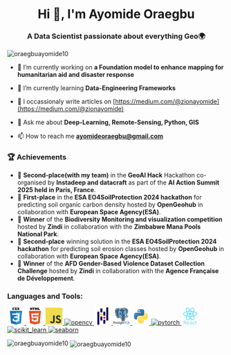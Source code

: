<h1 align="center">Hi 👋, I'm Ayomide Oraegbu</h1>
<h3 align="center">A Data Scientist passionate about everything Geo🌍</h3>

<p align="left"> <img src="https://komarev.com/ghpvc/?username=oraegbuayomide10&label=Profile%20views&color=0e75b6&style=flat" alt="oraegbuayomide10" /> </p>


- 🔭 I’m currently working on **a Foundation model to enhance mapping for humanitarian aid and disaster response**

- 🌱 I’m currently learning **Data-Engineering Frameworks**

- 📝 I occassionaly write articles on [https://medium.com/@zionayomide](https://medium.com/@zionayomide)

- 💬 Ask me about **Deep-Learning, Remote-Sensing, Python, GIS**

- 📫 How to reach me **ayomideoraegbu@gmail.com**


### 🏆 Achievements  
- 🥈 **Second-place(with my team)** in the **GeoAI Hack** Hackathon co-organised by **Instadeep and datacraft** as part of the **AI Action Summit 2025 held in Paris, France**.
- 🥇 **First-place** in the **ESA EO4SoilProtection 2024 hackathon** for predicting soil organic carbon density hosted by **OpenGeohub** in collaboration with **European Space Agency(ESA)**.
- 🥇 **Winner** of the **Biodiversity Monitoring and visualization competition** hosted by **Zindi** in collaboration with the **Zimbabwe Mana Pools National Park**.
- 🥈 **Second-place** winning solution in the **ESA EO4SoilProtection 2024 hackathon** for predicting soil erosion classes hosted by **OpenGeohub** in collaboration with **European Space Agency(ESA)**.
- 🥇 **Winner** of the **AFD Gender-Based Violence Dataset Collection Challenge** hosted by **Zindi** in collaboration with the **Agence Française de Développement**.




<h3 align="left">Languages and Tools:</h3>
<p align="left"> <a href="https://www.w3schools.com/css/" target="_blank" rel="noreferrer"> <img src="https://raw.githubusercontent.com/devicons/devicon/master/icons/css3/css3-original-wordmark.svg" alt="css3" width="40" height="40"/> </a> <a href="https://www.w3.org/html/" target="_blank" rel="noreferrer"> <img src="https://raw.githubusercontent.com/devicons/devicon/master/icons/html5/html5-original-wordmark.svg" alt="html5" width="40" height="40"/> </a> <a href="https://developer.mozilla.org/en-US/docs/Web/JavaScript" target="_blank" rel="noreferrer"> <img src="https://raw.githubusercontent.com/devicons/devicon/master/icons/javascript/javascript-original.svg" alt="javascript" width="40" height="40"/> </a> <a href="https://opencv.org/" target="_blank" rel="noreferrer"> <img src="https://www.vectorlogo.zone/logos/opencv/opencv-icon.svg" alt="opencv" width="40" height="40"/> </a> <a href="https://pandas.pydata.org/" target="_blank" rel="noreferrer"> <img src="https://raw.githubusercontent.com/devicons/devicon/2ae2a900d2f041da66e950e4d48052658d850630/icons/pandas/pandas-original.svg" alt="pandas" width="40" height="40"/> </a> <a href="https://www.postgresql.org" target="_blank" rel="noreferrer"> <img src="https://raw.githubusercontent.com/devicons/devicon/master/icons/postgresql/postgresql-original-wordmark.svg" alt="postgresql" width="40" height="40"/> </a> <a href="https://www.python.org" target="_blank" rel="noreferrer"> <img src="https://raw.githubusercontent.com/devicons/devicon/master/icons/python/python-original.svg" alt="python" width="40" height="40"/> </a> <a href="https://pytorch.org/" target="_blank" rel="noreferrer"> <img src="https://www.vectorlogo.zone/logos/pytorch/pytorch-icon.svg" alt="pytorch" width="40" height="40"/> </a> <a href="https://reactjs.org/" target="_blank" rel="noreferrer"> <img src="https://raw.githubusercontent.com/devicons/devicon/master/icons/react/react-original-wordmark.svg" alt="react" width="40" height="40"/> </a> <a href="https://scikit-learn.org/" target="_blank" rel="noreferrer"> <img src="https://upload.wikimedia.org/wikipedia/commons/0/05/Scikit_learn_logo_small.svg" alt="scikit_learn" width="40" height="40"/> </a> <a href="https://seaborn.pydata.org/" target="_blank" rel="noreferrer"> <img src="https://seaborn.pydata.org/_images/logo-mark-lightbg.svg" alt="seaborn" width="40" height="40"/> </a> </p>

<p><img align="left" src="https://github-readme-stats.vercel.app/api/top-langs?username=oraegbuayomide10&show_icons=true&locale=en&layout=compact" alt="oraegbuayomide10" /></p>

<p>&nbsp;<img align="center" src="https://github-readme-stats.vercel.app/api?username=oraegbuayomide10&show_icons=true&locale=en" alt="oraegbuayomide10" /></p>
